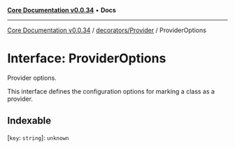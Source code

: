 [**Core Documentation v0.0.34**](../../../README.md) • **Docs**

***

[Core Documentation v0.0.34](../../../modules.md) / [decorators/Provider](../README.md) / ProviderOptions

# Interface: ProviderOptions

Provider options.

This interface defines the configuration options for marking a class as a provider.

## Indexable

 \[`key`: `string`\]: `unknown`
